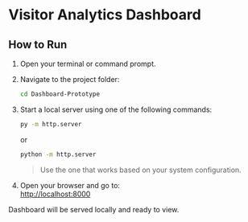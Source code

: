 
# Visitor Analytics Dashboard

## How to Run

1. Open your terminal or command prompt.
2. Navigate to the project folder:

   ```bash
   cd Dashboard-Prototype
   ```

3. Start a local server using one of the following commands:

   ```bash
   py -m http.server
   ```

   or

   ```bash
   python -m http.server
   ```

   > Use the one that works based on your system configuration.

4. Open your browser and go to:  
   [http://localhost:8000](http://localhost:8000)

Dashboard will be served locally and ready to view.

